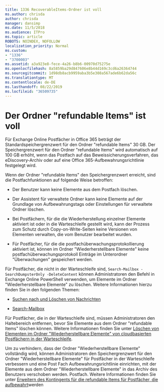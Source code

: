 ```yaml
---
title: 1336 RecoverableItems-Ordner ist voll
ms.author: chrisda
author: chrisda
manager: dansimp
ms.date: 11/5/2018
ms.audience: ITPro
ms.topic: article
ROBOTS: NOINDEX, NOFOLLOW
localization_priority: Normal
ms.custom:
- "1336"
- "3700003"
ms.assetid: a3a923e8-fece-4a26-b8b6-00970d75275e
ms.openlocfilehash: 8a5859ba29d847606e8b44d169c3cd6a26364744
ms.sourcegitcommit: 1d98db8acb9959aba3b5e308a567ade6b62da56c
ms.translationtype: MT
ms.contentlocale: de-DE
ms.lasthandoff: 08/22/2019
ms.locfileid: "36509735"
---
```

# <a name="the-recoverable-items-folder-is-full"></a>Der Ordner "refundable Items" ist voll

Für Exchange Online Postfächer in Office 365 beträgt der Standardspeichergrenzwert für den Ordner "refundable Items" 30 GB. Der Speichergrenzwert für den Ordner "refundable Items" wird automatisch auf 100 GB erhöht, wenn das Postfach auf das Beweissicherungsverfahren, das eDiscovery-Archiv oder auf eine Office 365-Aufbewahrungsrichtlinie festgelegt wird.

Wenn der Ordner "refundable Items" den Speichergrenzwert erreicht, sind die Postfachfunktionen auf folgende Weise betroffen:

- Der Benutzer kann keine Elemente aus dem Postfach löschen.

- Der Assistent für verwaltete Ordner kann keine Elemente auf der Grundlage von Aufbewahrungstags oder Einstellungen für verwaltete Ordner löschen.

- Bei Postfächern, für die die Wiederherstellung einzelner Elemente aktiviert ist oder in die Warteschleife gestellt wird, kann der Prozess zum Schutz durch Copy-on-Write-Seiten keine Versionen von Elementen verwalten, die vom Benutzer bearbeitet wurden.

- Für Postfächer, für die die postfachüberwachungsprotokollierung aktiviert ist, können im Ordner "Wiederherstellbare Elemente" keine postfachüberwachungsprotokoll Einträge im Unterordner "Überwachungen" gespeichert werden.

Für Postfächer, die nicht in der Warteschleife sind, `Search-Mailbox -SearchDumpsterOnly -DeleteContent` können Administratoren den Befehl in Exchange Online PowerShell verwenden, um Elemente im Ordner "Wiederherstellbare Elemente" zu löschen. Weitere Informationen hierzu finden Sie in den folgenden Themen:

- [Suchen nach und Löschen von Nachrichten](https://docs.microsoft.com/office365/securitycompliance/search-for-and-delete-messagesadmin-help)

- [Search-Mailbox](https://docs.microsoft.com/powershell/module/exchange/mailboxes/Search-Mailbox)

Für Postfächer, die in der Warteschleife sind, müssen Administratoren den Haltebereich entfernen, bevor Sie Elemente aus dem Ordner "refundable Items" löschen können. Weitere Informationen finden Sie unter [Löschen von Elementen im Ordner "Wiederherstellbare Elemente" von cloudbasierten Postfächern in der Warteschleife](https://docs.microsoft.com/office365/securitycompliance/delete-items-in-the-recoverable-items-folder-of-mailboxes-on-hold).

Um zu verhindern, dass der Ordner "Wiederherstellbare Elemente" vollständig wird, können Administratoren den Speichergrenzwert für den Ordner "Wiederherstellbare Elemente" für Postfächer in der Warteschleife verbessern und eine Post Fach Aufbewahrungsrichtlinie einrichten, mit der Elemente aus dem Ordner "Wiederherstellbare Elemente" in das Archiv des Benutzers verschoben werden. Postfach. Weitere Informationen finden Sie unter [Erweitern des Kontingents für die refundable Items für Postfächer, die aufbewahrt](https://docs.microsoft.com/office365/securitycompliance/increase-the-recoverable-quota-for-mailboxes-on-hold)werden
